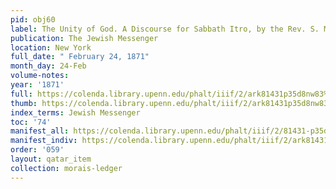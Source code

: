 ```yaml
---
pid: obj60
label: The Unity of God. A Discourse for Sabbath Itro, by the Rev. S. Morais, of Philadelphia.
publication: The Jewish Messenger
location: New York
full_date: " February 24, 1871"
month_day: 24-Feb
volume-notes:
year: '1871'
full: https://colenda.library.upenn.edu/phalt/iiif/2/ark81431p35d8nw83%2FSHA256E-s7413774--8996414b0808c5cc36d1144983769d8dafc051bd2973d81cce289a6592630caa.jpeg/full/3500,/0/default.jpg
thumb: https://colenda.library.upenn.edu/phalt/iiif/2/ark81431p35d8nw83%2FSHA256E-s7413774--8996414b0808c5cc36d1144983769d8dafc051bd2973d81cce289a6592630caa.jpeg/full/!200,200/0/default.jpg
index_terms: Jewish Messenger
toc: '74'
manifest_all: https://colenda.library.upenn.edu/phalt/iiif/2/81431-p35d8nw83/manifest
manifest_indiv: https://colenda.library.upenn.edu/phalt/iiif/2/ark81431p35d8nw83%2FSHA256E-s7413774--8996414b0808c5cc36d1144983769d8dafc051bd2973d81cce289a6592630caa.jpeg
order: '059'
layout: qatar_item
collection: morais-ledger
---
```

